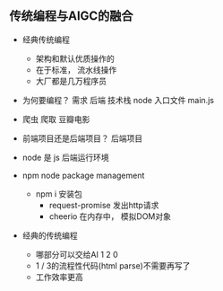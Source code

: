 ## 传统编程与AIGC的融合

- 经典传统编程
    - 架构和默认优质操作的
    - 在于标准， 流水线操作
    - 大厂都是几万程序员

- 为何要编程？
    需求
    后端
    技术栈 node 
    入口文件 main.js

- 爬虫
    爬取 豆瓣电影

- 前端项目还是后端项目？
    后端项目 

- node 是 js 后端运行环境
- npm node package management
    - npm i 安装包
        - request-promise 发出http请求
        - cheerio 在内存中， 模拟DOM对象

- 经典的传统编程
    - 哪部分可以交给AI  1 2 0
    - 1 / 3的流程性代码(html parse)不需要再写了
    - 工作效率更高 